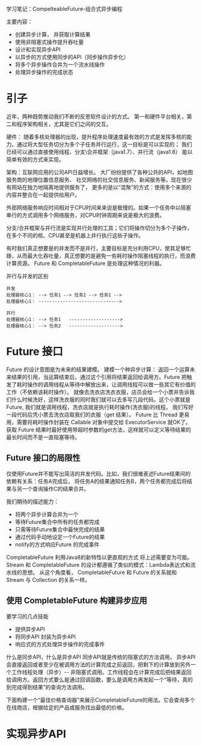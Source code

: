 学习笔记：CompelteableFuture-组合式异步编程

主要内容：
- 创建异步计算， 并获取计算结果
- 使用非阻塞式操作提升吞吐量
- 设计和实现异步API
- 以异步的方式使用同步的API（同步操作异步化）
- 将多个异步操作合并为一个流水线操作
- 处理异步操作的完成状态

# 引子
近年，两种趋势推动我们不断的反思软件设计的方式。 第一和硬件平台相关，第二和程序架构相关，尤其是它们之间的交互。

硬件： 随着多核处理器的出现，提升程序处理速度最有效的方式是发挥多核的能力。通过将大型任务切分为多个子任务并行运行，这一目标是可以实现的； 我们已经可以通过直接使用线程、分支\合并框架（java1.7）、并行流（java1.8） 能以简单有效的方式来实现。

架构：互联网应用的公司API日益增长。 大厂纷纷提供了各种公共的API，如地图服务商的地理位置信息服务、 社交网络的社交信息服务、新闻服务等。现在很少有网站在独力地隔离地提供服务了， 更多的是以“混聚”的方式：使用多个来源的内容并整合在一起提供给用户。

外部网络服务响应时间相对于CPU时间来来说是极慢的。如果一个任务中以阻塞串行的方式调用多个网络服务，对CPU时钟周期来说是极大的浪费。

分支/合并框架与并行流是实现并行处理的工具；它们将操作切分为多个子操作，在多个不同的核、CPU甚至是机器上并行执行这些子操作。

有时我们真正想要是的并发而不是并行，主要目标是充分利用CPU，使其足够忙碌，从而最大化吞吐量，真正想要的是避免一些耗时操作阻塞线程的执行，而浪费计算资源。 Future 和 CompletableFuture 是处理这种情况的利器。

并行与并发的区别
```
并发
处理器核心1： --> 任务1 --> 任务2 --> 任务1 -->
处理器核心1： ------------------------------>

并行
处理器核心1： --> 任务1   ------------------->
处理器核心1： --> 任务2   ------------------->

```


# Future 接口
Future 的设计意图是为未来的结果建模。 建模一个种异步计算： 返回一个运算未来结果的引用，当运算结束后，通过这个引用将结果返回给调用方。Future 把触发了耗时操作的调用线程从等待中解放出来，让调用线程可以做一些其它有价值的工作（不依赖该耗时操作）。 就像去洗衣店洗衣衣服，店员会给一个小票并告诉我们什么时候洗好，这样洗衣服的同时我们就可以去多写几段代码。这个小票就是Future, 我们就是调用线程，洗衣店就是执行耗时操作(洗衣服)的线程。 我们写好一段代码后凭小票去洗衣店取我们的衣服（get 结果）。 Future 比 Thread 更易用，需要将耗时操作封装在 Callable 对象中提交给 ExecutorService 就OK了。
获取 Future 结果时最好使用带超时参数的get方法，这样就可以定义等待结果的最长时间而不是一直阻塞等待。


## Future 接口的局限性
仅使用Future并不能写出简洁的并发代码。比如，我们很难表述Future结果间的依赖有关系：任务A完成后， 将任务A的结果通知任务B，两个任务都完成后将结果与另一个查询操作C的结果合并。

我们期待的描述能力：
- 将两个异步计算合并为一个
- 等待Future集合中所有的任务都完成
- 只需等待Future集合中最快完成的结果
- 通过代码手动地设定一个Future的结果
- notify的方式响应Future 的完成事件

CompletableFuture 利用Java8的新特性以更直观的方式 将上述需要变为可能。 Stream 和 CompletableFuture 的设计都遵循了类似的模式：Lambda表达式和流水线的思想。 从这个角度看， CompletableFuture 和 Future 的关系就和 Stream 与  Collection 的关系一样。


## 使用 CompletableFuture 构建异步应用
要学习的几点技能
- 提供异步API
- 将同步API 封装为异步API
- 响应式的方式处理异步操作的完成事件

什么是同步API，什么是异步API
同步API就是传统的阻塞式的方法调用， 异步API会直接返回或者至少在被调用方法的计算完成之前返回，把剩下的计算放到另外一个工作线程处理（异步）-- 非阻塞式调用。工作线程会在计算完成后把结果返回给调用方。返回方式要么是通过回调函数，要么是调用方再发起一个“等待，真的到完成得到结果”的查询方法调用。

下面构建一个“最佳价格查询器”来展示CompletableFuture的用法。它会查询多个在线商店，根据给定的产品或服务找出最低的价格。

# 实现异步API





